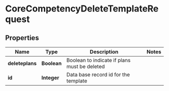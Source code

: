 

# CoreCompetencyDeleteTemplateRequest


## Properties

| Name | Type | Description | Notes |
|------------ | ------------- | ------------- | -------------|
|**deleteplans** | **Boolean** | Boolean to indicate if plans must be deleted |  |
|**id** | **Integer** | Data base record id for the template |  |



